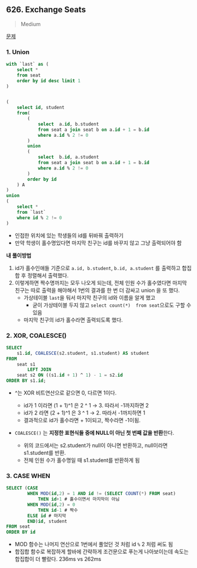 ## 626. Exchange Seats

> Medium

[문제](https://leetcode.com/problems/exchange-seats/)



### 1. Union

```sql
with `last` as (
    select *
    from seat
    order by id desc limit 1
)


(
    select id, student
    from(
        (
            select  a.id, b.student
            from seat a join seat b on a.id + 1 = b.id
            where a.id % 2 != 0
        )
        union
        (
            select  b.id, a.student
            from seat a join seat b on a.id + 1 = b.id
            where a.id % 2 != 0
        )
        order by id
    ) A
)
union
(
    select *
    from `last`
    where id % 2 != 0
)
```

- 인접한 위치에 있는 학생들의 id를 뒤바꿔 출력하기
- 만약 학생이 홀수명있다면 마지막 친구는 id를 바꾸지 않고 그냥 출력되어야 함

**내 풀이방법**

1. id가 홀수인애들 기준으로 `a.id, b.student`, `b.id, a.student` 를 출력하고 합집합 후 정렬해서 출력했다.
2. 이렇게하면 짝수명까지는 모두 나오게 되는데, 전체 인원 수가 홀수였다면 마지막 친구는 따로 출력을 해야해서 1번의 결과를 한 번 더 감싸고 union 을 또 했다.
   - 가상테이블 `last`을 둬서 마지막 친구의 id와 이름을 알게 했고
     - 굳이 가상테이블 두지 않고 `select count(*)  from seat`으로도 구할 수 있음
   - 마지막 친구의 id가 홀수라면 출력되도록 했다.



### 2. XOR, COALESCE()

```sql
SELECT
    s1.id, COALESCE(s2.student, s1.student) AS student
FROM
    seat s1
        LEFT JOIN
    seat s2 ON ((s1.id + 1) ^ 1) - 1 = s2.id
ORDER BY s1.id;
```

- ^는 XOR 비트연산으로 같으면 0, 다르면 1이다.

  - id가 1 이라면 (1 + 1)^1 은 2 ^ 1 → 3. 따라서 -1까지하면 2
  - id가 2 라면 (2 + 1)^1 은 3 ^ 1 → 2. 따라서 -1까지하면 1
  - 결과적으로 id가 홀수라면 + 1이되고, 짝수라면 -1이됨.

- `COALESCE()` 는 **지정한 표현식들 중에 NULL이 아닌 첫 번째 값을 반환**한다.

  - 위의 코드에서는 s2.student가 null이 아니면 반환하고, null이라면 s1.student를 반환.
  - 전체 인원 수가 홀수명일 때 s1.student를 반환하게 됨

  

### 3. CASE WHEN

```sql
SELECT (CASE 
        WHEN MOD(id,2) = 1 AND id != (SELECT COUNT(*) FROM seat) 
        	THEN id+1 # 홀수이면서 마지막이 아님
        WHEN MOD(id,2) = 0 
        	THEN id-1 # 짝수
        ELSE id # 마지막
        END)id, student
FROM seat
ORDER BY id
```

- MOD 함수는 나머지 연산으로 1번에서 풀었던 것 처럼 id `%` 2 처럼 써도 됨
- 합집합 함수로 복잡하게 할바에 간략하게 조건문으로 푸는게 나아보이는데 속도는 합집합이 더 빨랐다. 236ms vs 262ms
